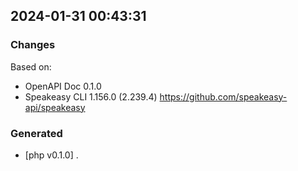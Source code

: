 

## 2024-01-31 00:43:31
### Changes
Based on:
- OpenAPI Doc 0.1.0 
- Speakeasy CLI 1.156.0 (2.239.4) https://github.com/speakeasy-api/speakeasy
### Generated
- [php v0.1.0] .